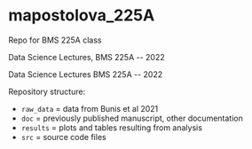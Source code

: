 # mapostolova_225A
 Repo for BMS 225A class

Data Science Lectures, BMS 225A -- 2022

Data Science Lectures BMS 225A -- 2022

Repository structure:

- `raw_data` = data from Bunis et al 2021
- `doc` = previously published manuscript, other documentation
- `results` = plots and tables resulting from analysis
- `src` = source code files